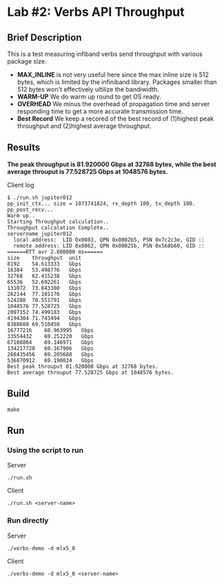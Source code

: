 # Lab #2: Verbs API Throughput

## Brief Description

This is a test measuring infiband verbs send throughput with various package size.

* **MAX\_INLINE** is not very useful here since the max inline size is 512 bytes, which is limited by the infiniband library. Packages smaller than 512 bytes won't effectively ultilize the bandiwidth.
* **WARM-UP** We do warm up round to get OS ready.
* **OVERHEAD** We minus the overhead of propagation time and server responding time to get a more accurate transmission time.
* **Best Record** We keep a recored of the best record of (1)highest peak throughput and (2)highest average throughput.

## Results

**The peak throughput is 81.920000 Gbps at 32768 bytes, while the best average throuput is 77.528725 Gbps at 1048576 bytes.**

Client log
```
$ ./run.sh jupiter012
pp_init_ctx... size = 1073741824, rx_depth 100, tx_depth 100.
pp_post_recv...
Warm up..
Starting Throughput calculation..
Throughput calcalation Complete..
servername jupiter012
  local address:  LID 0x0083, QPN 0x0002b5, PSN 0x7c2c3e, GID ::
  remote address: LID 0x0062, QPN 0x00025b, PSN 0x568b60, GID ::
======RTT avr 2.800000 ms======
size	throughput	unit
8192	54.613333	Gbps
16384	53.498776	Gbps
32768	62.415238	Gbps
65536	52.692261	Gbps
131072	73.843380	Gbps
262144	77.101176	Gbps
524288	70.551791	Gbps
1048576	77.528725	Gbps
2097152	74.499183	Gbps
4194304	71.743494	Gbps
8388608	69.510450	Gbps
16777216	68.963995	Gbps
33554432	69.252220	Gbps
67108864	69.146971	Gbps
134217728	69.167906	Gbps
268435456	69.205688	Gbps
536870912	69.190024	Gbps
Best peak throuput 81.920000 Gbps at 32768 bytes.
Best average throuput 77.528725 Gbps at 1048576 bytes.
```

## Build

```
make
```

## Run

### Using the script to run
Server
```
./run.sh 
```
Client
```
./run.sh <server-name>
```

### Run directly

Server
```
./verbs-demo -d mlx5_0
```
Client
```
./verbs-demo -d mlx5_0 <server-name>
```
